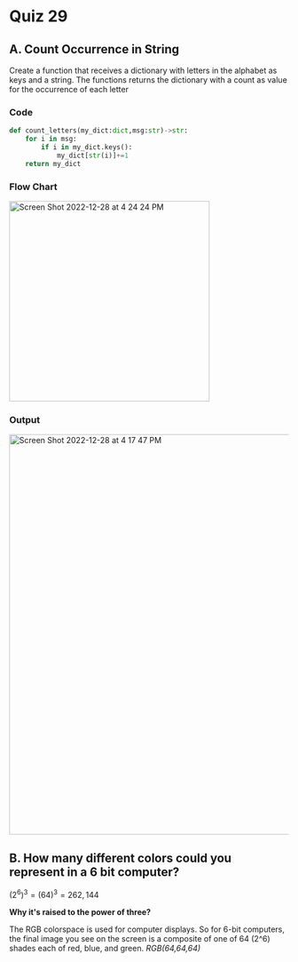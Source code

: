 # Quiz 29

## A. Count Occurrence in String
Create a function that receives a dictionary with letters in the alphabet as keys and a string. The functions returns the dictionary with a count as value for the occurrence of each letter

### Code
```.py
def count_letters(my_dict:dict,msg:str)->str:
    for i in msg:
        if i in my_dict.keys():
            my_dict[str(i)]+=1
    return my_dict
```

### Flow Chart
<img width="361" alt="Screen Shot 2022-12-28 at 4 24 24 PM" src="https://user-images.githubusercontent.com/113817801/209781948-071cb9f6-d4a8-461d-abe7-45ce395eded8.png">


### Output
<img width="721" alt="Screen Shot 2022-12-28 at 4 17 47 PM" src="https://user-images.githubusercontent.com/113817801/209781043-5454bd38-975b-4671-b4a2-a0558cd163c1.png">

## B. How many different colors could you represent in a 6 bit computer?
$(2^6)^3=(64)^3=262,144$

**Why it's raised to the power of three?**

The RGB colorspace is used for computer displays. So for 6-bit computers, the final image you see on the screen is a composite of one of 64 (2^6) shades each of red, blue, and green. *RGB(64,64,64)*
